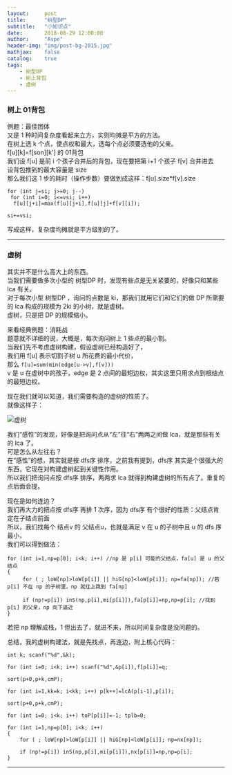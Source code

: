```yaml
---
layout:     post
title:      "树型DP"
subtitle:   "小知识点"
date:       2018-08-29 12:00:00
author:     "Aspe"
header-img: "img/post-bg-2015.jpg"
mathjax:    false
catalog:    true
tags:
    - 树型DP
    - 树上背包
    - 虚树
---
```


### 树上 01背包
   例题：最佳团体   
   又是 1 种时间复杂度看起来立方，实则均摊是平方的方法。  
   在树上选 k 个点，使点权和最大，选每个点必须要选他的父亲。  
   f[u][k]=f[son][k'] 的 01背包  
   我们设 f[u] 是前 i 个孩子合并后的背包，现在要把第 i+1 个孩子 f[v] 合并进去  
   设背包推到的最大容量是 size  
   那么我们这 1 步的耗时（操作步数）要做到成这样：f[u].size*f[v].size
```
for (int j=si; j>=0; j--)
 for (int i=0; i<=vsi; i++)
  f[u][j+i]=max(f[u][j+i],f[u][j]+f[v][i]);

si+=vsi;
```
   写成这样，复杂度均摊就是平方级别的了。

---

### 虚树
   其实并不是什么高大上的东西。  
   当我们需要做多次小型的 树型DP 时，发现有些点是无关紧要的，好像只和某些 lca 有关。  
   对于每次小型 树型DP ，询问的点数是 ki，那我们就用它们和它们的做 DP 所需要的 lca 构成的规模为 2ki 的小树，就是虚树。  
   虚树，只是把 DP 的规模缩小。  
   
   来看经典例题：消耗战  
   题意就不详细的说，大概是，每次询问树上 1 些点的最小割。  
   当我们先不考虑虚树构建，假设虚树已经构造好了，  
   我们用 f[u] 表示切割子树 u 所花费的最小代价，  
   那么 `f[u]=sum(min(edge[u->v],f[v]))`  
   v 是 u 在虚树中的孩子，edge 是 2 点间的最短边权，其实这里只用求点到根结点的最短边权。   
   
   现在我们就可以知道，我们需要构造的虚树的性质了。  
   就像这样子：  
   
   ![虚树](https://raw.githubusercontent.com/yhf4aspe/yhf4aspe.github.io/master/img/%E8%99%9A%E6%A0%91.png)
   
   我们“感性”的发现，好像是把询问点从“左”往“右”两两之间做 lca，就是那些有关的 lca 了。  
   可是怎么从左往右？  
   在“感性”的想，其实就是按 dfs序 排序，之前我有提到，dfs序 其实是个很强大的东西，它现在对构建虚树起到关键性作用。  
   所以我们把询问点按 dfs序 排序，两两求 lca 就得到构建虚树的所有点了。重复的点后面会提。  
   
   现在是如何连边？  
   我们再大力的把点按 dfs序 再排 1 次序，因为 dfs序 有个很好的性质：父结点肯定在子结点前面  
   所以，我们找每个 结点v 的 父结点u，也就是满足 v 在 u 的子树中且 u 的 dfs 序最小，  
   我们可以得到做法：  
   
```
for (int i=1,np=p[0]; i<k; i++) //np 是 p[i] 可能的父结点，fa[u] 是 u 的父结点
{
     for ( ; loW[np]>loW[p[i]] || hiG[np]<loW[p[i]]; np=fa[np]); //若 p[i] 不在 np 的子树里，np 就往上跳到 fa[np]
     
     if (np!=p[i]) inS(np,p[i],mi[p[i]]),fa[p[i]]=np,np=p[i]; //找到 p[i] 的父亲，np 向下逼近
}
```
   
   若把 np 理解成栈，1 但出去了，就进不来，所以时间复杂度是没问题的。
   
   总结，我的虚树构建法，就是先找点，再连边，附上核心代码：
   
```
int k; scanf("%d",&k);

for (int i=0; i<k; i++) scanf("%d",&p[i]),f[p[i]]=q;

sort(p+0,p+k,cmP);

for (int i=1,kk=k; i<kk; i++) p[k++]=lcA(p[i-1],p[i]);

sort(p+0,p+k,cmP);

for (int i=0; i<k; i++) toP[p[i]]=-1; tplb=0;

for (int i=1,np=p[0]; i<k; i++)
{
    for ( ; loW[np]>loW[p[i]] || hiG[np]<loW[p[i]]; np=nx[np]);
    
    if (np!=p[i]) inS(np,p[i],mi[p[i]]),nx[p[i]]=np,np=p[i];
}
```

---
